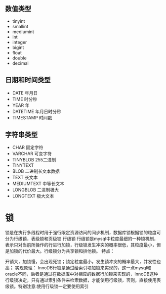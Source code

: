 ## 数值类型
- tinyint
- smallint
- mediumint
- int
- integer
- bigint
- float
- double
- decimal

## 日期和时间类型
- DATE 年月日
- TIME 时分秒
- YEAR 年
- DATETIME 年月日时分秒
- TIMESTAMP 时间戳
  

## 字符串类型
- CHAR 固定字符
- VARCHAR 可变字符
- TINYBLOB 255二进制
- TINYTEXT
- BLOB  二进制长文本数据
- TEXT 长文本
- MEDIUMTEXT 中等长文本
- LONGBLOB  二进制极大
- LONGTEXT  极大文本
  

# 锁
锁是在执行多线程时用于强行限定资源访问的同步机制，数据库锁根据锁的粒度可分为行级锁，表级锁和页级锁
行级锁
行级锁是mysql中粒度最细的一种锁机制，表示只对当前所操作的行进行加锁，行级锁发生冲突的概率很低，其粒度最小，但是加锁的代价最大。行级锁分为共享锁和排他锁。
特点：

开销大，加锁慢，会出现死锁；锁定粒度最小，发生锁冲突的概率最大，并发性也高；
实现原理：
InnoDB行锁是通过给索引项加锁来实现的，这一点mysql和oracle不同，后者是通过在数据库中对相应的数据行加锁来实现的，InnoDB这种行级锁决定，只有通过索引条件来检索数据，才能使用行级锁，否则，直接使用表级锁。特别注意:使用行级锁一定要使用索引